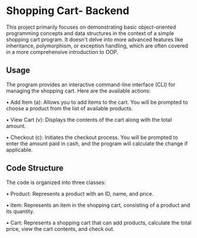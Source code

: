 
# Shopping Cart- Backend

This project primarily focuses on demonstrating basic object-oriented programming concepts and data structures in the context of a simple shopping cart program. It doesn't delve into more advanced features like inheritance, polymorphism, or exception handling, which are often covered in a more comprehensive introduction to OOP.


## Usage

The program provides an interactive command-line interface (CLI) for managing the shopping cart. Here are the available actions:

• Add Item (a): Allows you to add items to the cart. You will be prompted to choose a product from the list of available products.

• View Cart (v): Displays the contents of the cart along with the total amount.

• Checkout (c): Initiates the checkout process. You will be prompted to enter the amount paid in cash, and the program will calculate the change if applicable.


## Code Structure

The code is organized into three classes:

• Product: Represents a product with an ID, name, and price.

• Item: Represents an item in the shopping cart, consisting of a product and its quantity.

• Cart: Represents a shopping cart that can add products, calculate the total price, view the cart contents, and check out.
